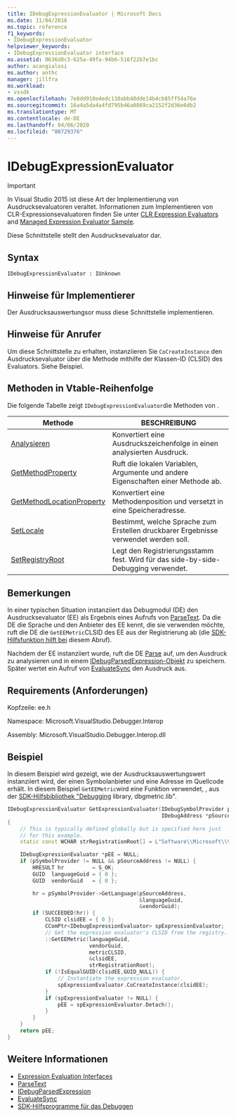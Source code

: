 ```yaml
---
title: IDebugExpressionEvaluator | Microsoft Docs
ms.date: 11/04/2016
ms.topic: reference
f1_keywords:
- IDebugExpressionEvaluator
helpviewer_keywords:
- IDebugExpressionEvaluator interface
ms.assetid: 0636d8c3-625a-49fa-94b6-516f22b7e1bc
author: acangialosi
ms.author: anthc
manager: jillfra
ms.workload:
- vssdk
ms.openlocfilehash: 7e8dd910e4edc110abb40dde14b4cb85ff54a70a
ms.sourcegitcommit: 16a4a5da4a4fd795b46a0869ca2152f2d36e6db2
ms.translationtype: MT
ms.contentlocale: de-DE
ms.lasthandoff: 04/06/2020
ms.locfileid: "80729376"
---
```

# <a name="idebugexpressionevaluator"></a>IDebugExpressionEvaluator
> [!IMPORTANT]
> In Visual Studio 2015 ist diese Art der Implementierung von Ausdrucksevaluatoren veraltet. Informationen zum Implementieren von CLR-Expressionsevaluatoren finden Sie unter [CLR Expression Evaluators](https://github.com/Microsoft/ConcordExtensibilitySamples/wiki/CLR-Expression-Evaluators) and [Managed Expression Evaluator Sample](https://github.com/Microsoft/ConcordExtensibilitySamples/wiki/Managed-Expression-Evaluator-Sample).

Diese Schnittstelle stellt den Ausdrucksevaluator dar.

## <a name="syntax"></a>Syntax

```
IDebugExpressionEvaluator : IUnknown
```

## <a name="notes-for-implementers"></a>Hinweise für Implementierer
Der Ausdrucksauswertungsor muss diese Schnittstelle implementieren.

## <a name="notes-for-callers"></a>Hinweise für Anrufer
Um diese Schnittstelle zu erhalten, instanziieren Sie `CoCreateInstance` den Ausdrucksevaluator über die Methode mithilfe der Klassen-ID (CLSID) des Evaluators. Siehe Beispiel.

## <a name="methods-in-vtable-order"></a>Methoden in Vtable-Reihenfolge
Die folgende Tabelle zeigt `IDebugExpressionEvaluator`die Methoden von .

|Methode|BESCHREIBUNG|
|------------|-----------------|
|[Analysieren](../../../extensibility/debugger/reference/idebugexpressionevaluator-parse.md)|Konvertiert eine Ausdruckszeichenfolge in einen analysierten Ausdruck.|
|[GetMethodProperty](../../../extensibility/debugger/reference/idebugexpressionevaluator-getmethodproperty.md)|Ruft die lokalen Variablen, Argumente und andere Eigenschaften einer Methode ab.|
|[GetMethodLocationProperty](../../../extensibility/debugger/reference/idebugexpressionevaluator-getmethodlocationproperty.md)|Konvertiert eine Methodenposition und versetzt in eine Speicheradresse.|
|[SetLocale](../../../extensibility/debugger/reference/idebugexpressionevaluator-setlocale.md)|Bestimmt, welche Sprache zum Erstellen druckbarer Ergebnisse verwendet werden soll.|
|[SetRegistryRoot](../../../extensibility/debugger/reference/idebugexpressionevaluator-setregistryroot.md)|Legt den Registrierungsstamm fest. Wird für das side-by-side-Debugging verwendet.|

## <a name="remarks"></a>Bemerkungen
In einer typischen Situation instanziiert das Debugmodul (DE) den Ausdrucksevaluator (EE) als Ergebnis eines Aufrufs von [ParseText](../../../extensibility/debugger/reference/idebugexpressioncontext2-parsetext.md). Da die DE die Sprache und den Anbieter des EE kennt, die sie verwenden möchte, ruft die DE die `GetEEMetric`CLSID des EE aus der Registrierung ab (die [SDK-Hilfsfunktion hilft bei](../../../extensibility/debugger/reference/sdk-helpers-for-debugging.md) diesem Abruf).

Nachdem der EE instanziiert wurde, ruft die DE [Parse](../../../extensibility/debugger/reference/idebugexpressionevaluator-parse.md) auf, um den Ausdruck zu analysieren und in einem [IDebugParsedExpression-Objekt](../../../extensibility/debugger/reference/idebugparsedexpression.md) zu speichern. Später wertet ein Aufruf von [EvaluateSync](../../../extensibility/debugger/reference/idebugparsedexpression-evaluatesync.md) den Ausdruck aus.

## <a name="requirements"></a>Requirements (Anforderungen)
Kopfzeile: ee.h

Namespace: Microsoft.VisualStudio.Debugger.Interop

Assembly: Microsoft.VisualStudio.Debugger.Interop.dll

## <a name="example"></a>Beispiel
In diesem Beispiel wird gezeigt, wie der Ausdrucksauswertungswert instanziiert wird, der einen Symbolanbieter und eine Adresse im Quellcode erhält. In diesem Beispiel `GetEEMetric`wird eine Funktion verwendet, , aus der [SDK-Hilfsbibliothek "Debugging](../../../extensibility/debugger/reference/sdk-helpers-for-debugging.md) library, dbgmetric.lib".

```cpp
IDebugExpressionEvaluator GetExpressionEvaluator(IDebugSymbolProvider pSymbolProvider,
                                                 IDebugAddress *pSourceAddress)
{
    // This is typically defined globally but is specified here just
    // for this example.
    static const WCHAR strRegistrationRoot[] = L"Software\\Microsoft\\VisualStudio\\8.0Exp";

    IDebugExpressionEvaluator *pEE = NULL;
    if (pSymbolProvider != NULL && pSourceAddress != NULL) {
        HRESULT hr         = S_OK;
        GUID  languageGuid = { 0 };
        GUID  vendorGuid   = { 0 };

        hr = pSymbolProvider->GetLanguage(pSourceAddress,
                                          &languageGuid,
                                          &vendorGuid);
        if (SUCCEEDED(hr)) {
            CLSID clsidEE = { 0 };
            CComPtr<IDebugExpressionEvaluator> spExpressionEvaluator;
            // Get the expression evaluator's CLSID from the registry.
            ::GetEEMetric(languageGuid,
                          vendorGuid,
                          metricCLSID,
                          &clsidEE,
                          strRegistrationRoot);
            if (!IsEqualGUID(clsidEE,GUID_NULL)) {
                // Instantiate the expression evaluator.
                spExpressionEvaluator.CoCreateInstance(clsidEE);
            }
            if (spExpressionEvaluator != NULL) {
                pEE = spExpressionEvaluator.Detach();
            }
        }
    }
    return pEE;
}
```

## <a name="see-also"></a>Weitere Informationen
- [Expression Evaluation Interfaces](../../../extensibility/debugger/reference/expression-evaluation-interfaces.md)
- [ParseText](../../../extensibility/debugger/reference/idebugexpressioncontext2-parsetext.md)
- [IDebugParsedExpression](../../../extensibility/debugger/reference/idebugparsedexpression.md)
- [EvaluateSync](../../../extensibility/debugger/reference/idebugparsedexpression-evaluatesync.md)
- [SDK-Hilfsprogramme für das Debuggen](../../../extensibility/debugger/reference/sdk-helpers-for-debugging.md)
